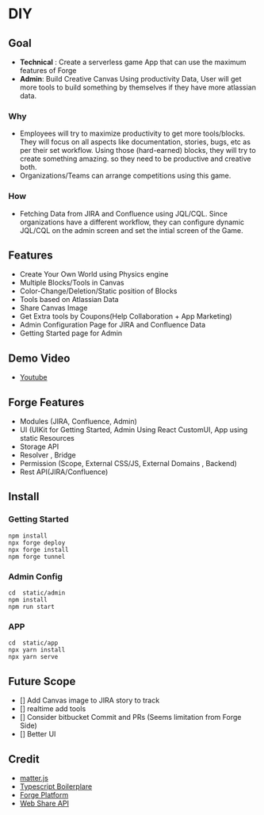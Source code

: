 # DIY

## Goal
- **Technical** :  Create a serverless game App that can use the maximum features of Forge
- **Admin**: Build Creative Canvas Using productivity Data, User will get more tools to build something by themselves if they have more atlassian data.

### Why
- Employees will try to maximize productivity to get more tools/blocks. They will focus on all aspects like documentation, stories, bugs, etc as per their set workflow. Using those (hard-earned) blocks, they will try to create something amazing. so they need to be productive and creative both. 
- Organizations/Teams can arrange competitions using this game.

### How
- Fetching Data from JIRA and Confluence using JQL/CQL. Since organizations have a different workflow, they can configure dynamic JQL/CQL on the admin screen and set the intial screen of the Game. 

## Features
- Create Your Own World using Physics engine
- Multiple Blocks/Tools in Canvas
- Color-Change/Deletion/Static position of Blocks
- Tools based on Atlassian Data
- Share Canvas Image
- Get Extra tools by Coupons(Help Collaboration + App Marketing)
- Admin Configuration Page for JIRA and Confluence Data
- Getting Started page for Admin


## Demo Video
- [Youtube](https://youtu.be/usEQRGRaISQ)

## Forge Features 
- Modules (JIRA, Confluence, Admin)
- UI (UIKit for Getting Started, Admin Using React CustomUI, App using static Resources
- Storage API
- Resolver , Bridge
- Permission (Scope, External CSS/JS, External Domains , Backend)
- Rest API(JIRA/Confluence)



## Install
### Getting Started
```
npm install
npx forge deploy
npx forge install
npm forge tunnel
```

### Admin Config
```
cd  static/admin
npm install
npm run start
```
### APP
```
cd  static/app
npx yarn install
npx yarn serve
```

## Future Scope
- [] Add Canvas image to JIRA story to track
- [] realtime add tools
- [] Consider bitbucket Commit and PRs (Seems limitation from Forge Side)
- [] Better UI

## Credit
- [matter.js](https://github.com/liabru/matter-js)
- [Typescript Boilerplare](https://github.com/VD39/typescript-webpack-boilerplate)
- [Forge Platform](https://developer.atlassian.com/platform/forge/)
- [Web Share API](https://web.dev/web-share/)
